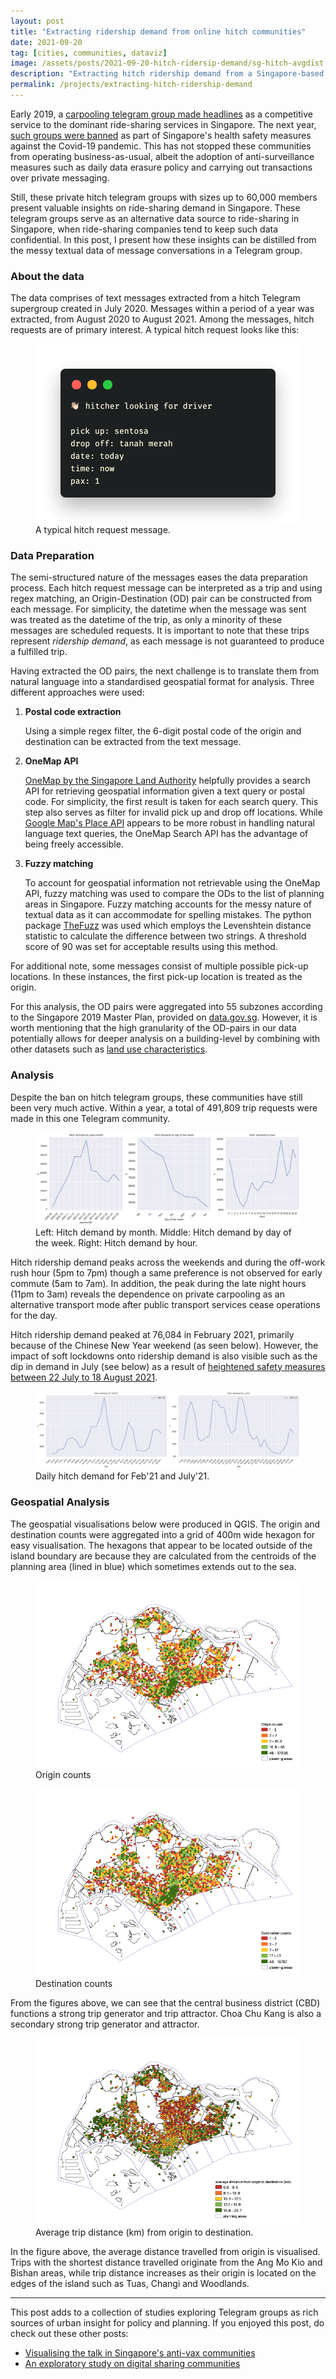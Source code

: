 ```yaml
---
layout: post
title: "Extracting ridership demand from online hitch communities"
date: 2021-09-20
tag: [cities, communities, dataviz]
image: /assets/posts/2021-09-20-hitch-ridersip-demand/sg-hitch-avgdist.png
description: "Extracting hitch ridership demand from a Singapore-based telegram group."
permalink: /projects/extracting-hitch-ridership-demand
---
```


Early 2019, a [carpooling telegram group made headlines](https://www.straitstimes.com/singapore/transport/new-carpooling-service-in-telegram-chat-group-draws-1300-members-in-2-weeks) as a competitive service to the dominant ride-sharing services in Singapore. The next year, [such groups were banned](https://www.tnp.sg/news/singapore/private-carpooling-services-still-demand-despite-ban) as part of Singapore's health safety measures against the Covid-19 pandemic. This has not stopped these communities from operating business-as-usual, albeit the adoption of anti-surveillance measures such as daily data erasure policy and carrying out transactions over private messaging.

Still, these private hitch telegram groups with sizes up to 60,000 members present valuable insights on ride-sharing demand in Singapore. These telegram groups serve as an alternative data source to ride-sharing in Singapore, when ride-sharing companies tend to keep such data confidential. In this post, I present how these insights can be distilled from the messy textual data of message conversations in a Telegram group.

### About the data

The data comprises of text messages extracted from a hitch Telegram supergroup created in July 2020. Messages within a period of a year was extracted, from  August 2020 to August 2021. Among the messages, hitch requests are of primary interest. A typical hitch request looks like this:

<figure>
    <img src="../../assets/posts/2021-09-20-hitch-ridersip-demand/typical-hitch-request.png"/>
    <figcaption>A typical hitch request message.</figcaption>
</figure>

### Data Preparation

The semi-structured nature of the messages eases the data preparation process. Each hitch request message can be interpreted as a trip and using regex matching, an Origin-Destination (OD) pair can be constructed from each message. For simplicity, the datetime when the message was sent was treated as the datetime of the trip, as only a minority of these messages are scheduled requests. It is important to note that these trips represent _ridership demand_, as each message is not guaranteed to produce a fulfilled trip.

Having extracted the OD pairs, the next challenge is to translate them from natural language into a standardised geospatial format for analysis. Three different approaches were used:

1. **Postal code extraction**

    Using a simple regex filter, the 6-digit postal code of the origin and destination can be extracted from the text message.

2. **OneMap API**

    [OneMap by the Singapore Land Authority](https://www.onemap.gov.sg/home/index.html) helpfully provides a search API for retrieving geospatial information given a text query or postal code. For simplicity, the first result is taken for each search query. This step also serves as filter for invalid pick up and drop off locations. While [Google Map's Place API](https://developers.google.com/maps/documentation/places/web-service/overview) appears to be more robust in handling natural language text queries, the OneMap Search API has the advantage of being freely accessible.

3. **Fuzzy matching**

    To account for geospatial information not retrievable using the OneMap API, fuzzy matching was used to compare the ODs to the list of planning areas in Singapore. Fuzzy matching accounts for the messy nature of textual data as it can accommodate for spelling mistakes. The python package [TheFuzz](https://github.com/seatgeek/thefuzz) was used which employs the Levenshtein distance statistic to calculate the difference between two strings. A threshold score of 90 was set for acceptable results using this method.

For additional note, some messages consist of multiple possible pick-up locations. In these instances, the first pick-up location is treated as the origin.

For this analysis, the OD pairs were aggregated into 55 subzones according to the  Singapore 2019 Master Plan, provided on [data.gov.sg](https://data.gov.sg/dataset/master-plan-2019-subzone-boundary-no-sea). However, it is worth mentioning that the high granularity of the OD-pairs in our data potentially allows for deeper analysis on a building-level by combining with other datasets such as [land use characteristics](https://data.gov.sg/dataset/master-plan-2019-land-use-layer).

### Analysis

Despite the ban on hitch telegram groups, these communities have still been very much active. Within a year, a total of 491,809 trip requests were made in this one Telegram community.

<figure>
    <img src="../../assets/posts/2021-09-20-hitch-ridersip-demand/hitchdemand-yearmonthhour.png"/>
    <figcaption>Left: Hitch demand by month. Middle: Hitch demand by day of the week. Right: Hitch demand by hour.</figcaption>
</figure>

Hitch ridership demand peaks across the weekends and during the off-work rush hour (5pm to 7pm) though a same preference is not observed for early commute (5am to 7am). In addition, the peak during the late night hours (11pm to 3am) reveals the dependence on private carpooling as an alternative transport mode after public transport services cease operations for the day.

Hitch ridership demand peaked at 76,084 in February 2021, primarily because of the Chinese New Year weekend (as seen below). However, the impact of soft lockdowns onto ridership demand is also visible such as the dip in demand in July (see below) as a result of [heightened safety measures between 22 July to 18 August 2021](https://www.gov.sg/article/as-of-20-july-2021-return-to-phase-2-heightened-alert-measures).

<figure>
    <img src="../../assets/posts/2021-09-20-hitch-ridersip-demand/hitchdemand-febjuly21.png"/>
    <figcaption>Daily hitch demand for Feb'21 and July'21.</figcaption>
</figure>


### Geospatial Analysis

The geospatial visualisations below were produced in QGIS. The origin and destination counts were aggregated into a grid of 400m wide hexagon for easy visualisation. The hexagons that appear to be located outside of the island boundary are because they are calculated from the centroids of the planning area (lined in blue) which sometimes extends out to the sea.

<figure>
    <img src="../../assets/posts/2021-09-20-hitch-ridersip-demand/sg-hitch-origins.png"/>
    <figcaption>Origin counts</figcaption>
</figure>

<figure>
    <img src="../../assets/posts/2021-09-20-hitch-ridersip-demand/sg-hitch-destinations.png"/>
    <figcaption>Destination counts</figcaption>
</figure>

From the figures above, we can see that the central business district (CBD) functions a strong trip generator and trip attractor. Choa Chu Kang is also a secondary strong trip generator and attractor.

<figure>
    <img src="../../assets/posts/2021-09-20-hitch-ridersip-demand/sg-hitch-avgdist.png"/>
    <figcaption>Average trip distance (km) from origin to destination.</figcaption>
</figure>

In the figure above, the average distance travelled from origin is visualised. Trips with the shortest distance travelled originate from the Ang Mo Kio and Bishan areas, while trip distance increases as their origin is located on the edges of the island such as Tuas, Changi and Woodlands. 

---
This post adds to a collection of studies exploring Telegram groups as rich sources of urban insight for policy and planning. If you enjoyed this post, do check out these other posts:

- [Visualising the talk in Singapore's anti-vax communities](https://vnck.xyz/projects/visualising-singapore-anti-vax-communities)
- [An exploratory study on digital sharing communities](https://vnck.xyz/digital-sharing-communities-study/)
